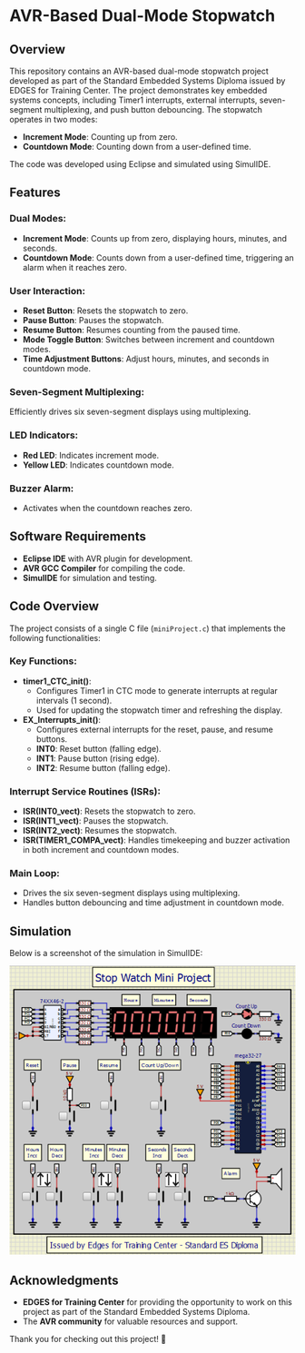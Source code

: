 # AVR-Based Dual-Mode Stopwatch

## Overview

This repository contains an AVR-based dual-mode stopwatch project developed as part of the Standard Embedded Systems Diploma issued by EDGES for Training Center. The project demonstrates key embedded systems concepts, including Timer1 interrupts, external interrupts, seven-segment multiplexing, and push button debouncing. The stopwatch operates in two modes:

- **Increment Mode**: Counting up from zero.
- **Countdown Mode**: Counting down from a user-defined time.

The code was developed using Eclipse and simulated using SimulIDE.

## Features

### Dual Modes:

- **Increment Mode**: Counts up from zero, displaying hours, minutes, and seconds.
- **Countdown Mode**: Counts down from a user-defined time, triggering an alarm when it reaches zero.

### User Interaction:

- **Reset Button**: Resets the stopwatch to zero.
- **Pause Button**: Pauses the stopwatch.
- **Resume Button**: Resumes counting from the paused time.
- **Mode Toggle Button**: Switches between increment and countdown modes.
- **Time Adjustment Buttons**: Adjust hours, minutes, and seconds in countdown mode.

### Seven-Segment Multiplexing:

Efficiently drives six seven-segment displays using multiplexing.

### LED Indicators:

- **Red LED**: Indicates increment mode.
- **Yellow LED**: Indicates countdown mode.

### Buzzer Alarm:

- Activates when the countdown reaches zero.


## Software Requirements

- **Eclipse IDE** with AVR plugin for development.
- **AVR GCC Compiler** for compiling the code.
- **SimulIDE** for simulation and testing.

## Code Overview

The project consists of a single C file (`miniProject.c`) that implements the following functionalities:

### Key Functions:

- **timer1\_CTC\_init()**:
  - Configures Timer1 in CTC mode to generate interrupts at regular intervals (1 second).
  - Used for updating the stopwatch timer and refreshing the display.
- **EX\_Interrupts\_init()**:
  - Configures external interrupts for the reset, pause, and resume buttons.
  - **INT0**: Reset button (falling edge).
  - **INT1**: Pause button (rising edge).
  - **INT2**: Resume button (falling edge).

### Interrupt Service Routines (ISRs):

- **ISR(INT0\_vect)**: Resets the stopwatch to zero.
- **ISR(INT1\_vect)**: Pauses the stopwatch.
- **ISR(INT2\_vect)**: Resumes the stopwatch.
- **ISR(TIMER1\_COMPA\_vect)**: Handles timekeeping and buzzer activation in both increment and countdown modes.

### Main Loop:

- Drives the six seven-segment displays using multiplexing.
- Handles button debouncing and time adjustment in countdown mode.



## Simulation

Below is a screenshot of the simulation in SimulIDE:

![Simulation Screenshot](ScreenShot.PNG)

## Acknowledgments

- **EDGES for Training Center** for providing the opportunity to work on this project as part of the Standard Embedded Systems Diploma.
- The **AVR community** for valuable resources and support.

Thank you for checking out this project! 🚀

